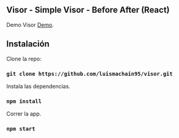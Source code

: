 ## Visor - Simple Visor - Before After (React)

Demo Visor [Demo](https://luismachain95.github.io/visor/).

## Instalación

Clone la repo:

### `git clone https://github.com/luismachain95/visor.git`

Instala las dependencias.

### `npm install`

Correr la app.

### `npm start`